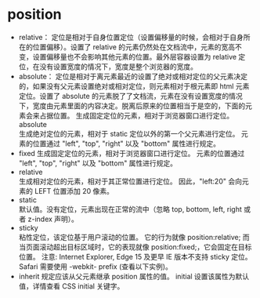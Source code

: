 # position
- relative：
    定位是相对于自身位置定位（设置偏移量的时候，会相对于自身所在的位置偏移）。设置了 relative 的元素仍然处在文档流中，元素的宽高不变，设置偏移量也不会影响其他元素的位置。最外层容器设置为 relative 定位，在没有设置宽度的情况下，宽度是整个浏览器的宽度。
- absolute：
    定位是相对于离元素最近的设置了绝对或相对定位的父元素决定的，如果没有父元素设置绝对或相对定位，则元素相对于根元素即 html 元素定位。设置了 absolute 的元素脱了了文档流，元素在没有设置宽度的情况下，宽度由元素里面的内容决定。脱离后原来的位置相当于是空的，下面的元素会来占据位置。
    生成固定定位的元素，相对于浏览器窗口进行定位。
    absolute	
    生成绝对定位的元素，相对于 static 定位以外的第一个父元素进行定位。
    元素的位置通过 "left", "top", "right" 以及 "bottom" 属性进行规定。
- fixed	
    生成固定定位的元素，相对于浏览器窗口进行定位。
    元素的位置通过 "left", "top", "right" 以及 "bottom" 属性进行规定。
- relative	
    生成相对定位的元素，相对于其正常位置进行定位。
    因此，"left:20" 会向元素的 LEFT 位置添加 20 像素。
- static	
    默认值。没有定位，元素出现在正常的流中（忽略 top, bottom, left, right 或者 z-index 声明）。
- sticky	
    粘性定位，该定位基于用户滚动的位置。
    它的行为就像 position:relative; 而当页面滚动超出目标区域时，它的表现就像 position:fixed;，它会固定在目标位置。
    注意: Internet Explorer, Edge 15 及更早 IE 版本不支持 sticky 定位。 Safari 需要使用 -webkit- prefix (查看以下实例)。
- inherit	规定应该从父元素继承             position 属性的值。
    initial	设置该属性为默认值，详情查看 CSS initial 关键字。